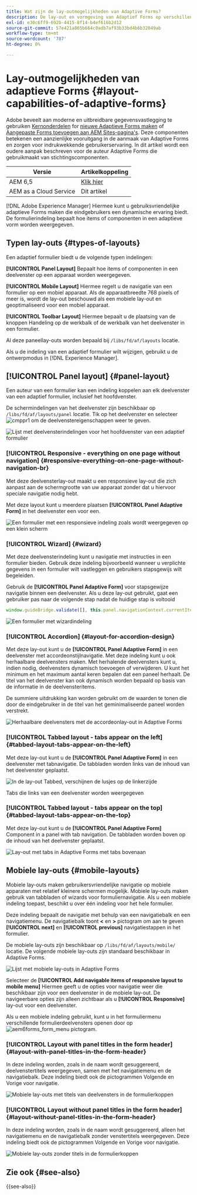 ```yaml
---
title: Wat zijn de lay-outmogelijkheden van Adaptive Forms?
description: De lay-out en vormgeving van Adaptief Forms op verschillende apparaten worden bepaald door de lay-outinstellingen. Begrijp de verschillende lay-outs en hoe te om hen toe te passen.
exl-id: e30c6ff9-692b-4415-8f14-b4ef616b2d12
source-git-commit: 57e421a865b664c0adb7af93b33bd4b6b32049ab
workflow-type: tm+mt
source-wordcount: '787'
ht-degree: 0%

---
```


# Lay-outmogelijkheden van adaptieve Forms {#layout-capabilities-of-adaptive-forms}

<span class="preview"> Adobe beveelt aan moderne en uitbreidbare gegevensvastlegging te gebruiken [Kernonderdelen](https://experienceleague.adobe.com/docs/experience-manager-core-components/using/adaptive-forms/introduction.html) for [nieuwe Adaptieve Forms maken](/help/forms/creating-adaptive-form-core-components.md) of [Aangepaste Forms toevoegen aan AEM Sites-pagina&#39;s](/help/forms/create-or-add-an-adaptive-form-to-aem-sites-page.md). Deze componenten betekenen een aanzienlijke vooruitgang in de aanmaak van Adaptive Forms en zorgen voor indrukwekkende gebruikerservaring. In dit artikel wordt een oudere aanpak beschreven voor de auteur Adaptive Forms die gebruikmaakt van stichtingscomponenten. </span>


| Versie | Artikelkoppeling |
| -------- | ---------------------------- |
| AEM 6,5 | [Klik hier](https://experienceleague.adobe.com/docs/experience-manager-65/forms/adaptive-forms-basic-authoring/layout-capabilities-adaptive-forms.html) |
| AEM as a Cloud Service | Dit artikel |

[!DNL Adobe Experience Manager] Hiermee kunt u gebruiksvriendelijke adaptieve Forms maken die eindgebruikers een dynamische ervaring biedt. De formulierindeling bepaalt hoe items of componenten in een adaptieve vorm worden weergegeven.

<!-- ## Prerequisite knowledge {#prerequisite-knowledge}

Before learning about the different layout capabilities of Adaptive Forms, read [Introduction to authoring forms](introduction-forms-authoring.md) to know more about Adaptive Forms. -->

## Typen lay-outs {#types-of-layouts}

Een adaptief formulier biedt u de volgende typen indelingen:

**[!UICONTROL Panel Layout]** Bepaalt hoe items of componenten in een deelvenster op een apparaat worden weergegeven.

**[!UICONTROL Mobile Layout]** Hiermee regelt u de navigatie van een formulier op een mobiel apparaat. Als de apparaatbreedte 768 pixels of meer is, wordt de lay-out beschouwd als een mobiele lay-out en geoptimaliseerd voor een mobiel apparaat.

**[!UICONTROL Toolbar Layout]** Hiermee bepaalt u de plaatsing van de knoppen Handeling op de werkbalk of de werkbalk van het deelvenster in een formulier.

Al deze paneellay-outs worden bepaald bij `/libs/fd/af/layouts` locatie.

Als u de indeling van een adaptief formulier wilt wijzigen, gebruikt u de ontwerpmodus in [!DNL Experience Manager].

## [!UICONTROL Panel layout] {#panel-layout}

Een auteur van een formulier kan een indeling koppelen aan elk deelvenster van een adaptief formulier, inclusief het hoofdvenster.

De schermindelingen van het deelvenster zijn beschikbaar op `/libs/fd/af/layouts/panel` locatie. Tik op het deelvenster en selecteer ![cmppr1](assets/configure-icon.svg) om de deelvenstereigenschappen weer te geven.

![Lijst met deelvensterindelingen voor het hoofdvenster van een adaptief formulier](assets/layouts.png)

### [!UICONTROL Responsive - everything on one page without navigation] {#responsive-everything-on-one-page-without-navigation-br}

Met deze deelvensterlay-out maakt u een responsieve lay-out die zich aanpast aan de schermgrootte van uw apparaat zonder dat u hiervoor speciale navigatie nodig hebt.

Met deze layout kunt u meerdere plaatsen **[!UICONTROL Panel Adaptive Form]** in het deelvenster een voor een.

![Een formulier met een responsieve indeling zoals wordt weergegeven op een klein scherm](assets/responsive-layout.png)

### [!UICONTROL Wizard] {#wizard}

Met deze deelvensterindeling kunt u navigatie met instructies in een formulier bieden. Gebruik deze indeling bijvoorbeeld wanneer u verplichte gegevens in een formulier wilt vastleggen en gebruikers stapsgewijs wilt begeleiden.

Gebruik de **[!UICONTROL Panel Adaptive Form]** voor stapsgewijze navigatie binnen een deelvenster. Als u deze lay-out gebruikt, gaat een gebruiker pas naar de volgende stap nadat de huidige stap is voltooid

```javascript
window.guideBridge.validate([], this.panel.navigationContext.currentItem.somExpression)
```

![Een formulier met wizardindeling](assets/wizard-layout2.png)

### [!UICONTROL Accordion] {#layout-for-accordion-design}

Met deze lay-out kunt u de **[!UICONTROL Panel Adaptive Form]** in een deelvenster met accordeonstijlnavigatie. Met deze indeling kunt u ook herhaalbare deelvensters maken. Met herhalende deelvensters kunt u, indien nodig, deelvensters dynamisch toevoegen of verwijderen. U kunt het minimum en het maximum aantal keren bepalen dat een paneel herhaalt. De titel van het deelvenster kan ook dynamisch worden bepaald op basis van de informatie in de deelvensteritems.

De summiere uitdrukking kan worden gebruikt om de waarden te tonen die door de eindgebruiker in de titel van het geminimaliseerde paneel worden verstrekt.

![Herhaalbare deelvensters met de accordeonlay-out in Adaptive Forms](assets/accordion-layout.png)

### [!UICONTROL Tabbed layout - tabs appear on the left]{#tabbed-layout-tabs-appear-on-the-left}

Met deze lay-out kunt u de **[!UICONTROL Panel Adaptive Form]** in een deelvenster met tabnavigatie. De tabbladen worden links van de inhoud van het deelvenster geplaatst.

![In de lay-out Tabbed, verschijnen de lusjes op de linkerzijde](assets/tabs-on-left.png)

Tabs die links van een deelvenster worden weergegeven

### [!UICONTROL Tabbed layout - tabs appear on the top] {#tabbed-layout-tabs-appear-on-the-top}

Met deze lay-out kunt u de **[!UICONTROL Panel Adaptive Form]** Component in a panel with tab navigation. De tabbladen worden boven op de inhoud van het deelvenster geplaatst.

![Lay-out met tabs in Adaptive Forms met tabs bovenaan](assets/tabs-on-top.png)

## Mobiele lay-outs {#mobile-layouts}

Mobiele lay-outs maken gebruikersvriendelijke navigatie op mobiele apparaten met relatief kleinere schermen mogelijk. Mobiele lay-outs maken gebruik van tabbladen of wizards voor formuliernavigatie. Als u een mobiele indeling toepast, beschikt u over één indeling voor het hele formulier.

Deze indeling bepaalt de navigatie met behulp van een navigatiebalk en een navigatiemenu. De navigatiebalk toont **&lt;** en **>** pictogram om aan te geven **[!UICONTROL next]** en **[!UICONTROL previous]** navigatiestappen in het formulier.

De mobiele lay-outs zijn beschikbaar op `/libs/fd/af/layouts/mobile/` locatie. De volgende mobiele lay-outs zijn standaard beschikbaar in Adaptive Forms.

![Lijst met mobiele lay-outs in Adaptive Forms](assets/mobile-navigation.png)

Selecteer de **[!UICONTROL Add navigable items of responsive layout to mobile menu]** Hiermee geeft u de opties voor navigatie weer die beschikbaar zijn voor een deelvenster in de mobiele lay-out. De navigeerbare opties zijn alleen zichtbaar als u **[!UICONTROL Responsive]** lay-out voor een deelvenster.

Als u een mobiele indeling gebruikt, kunt u in het formuliermenu verschillende formulierdeelvensters openen door op ![aem6forms_form_menu](assets/rail-icon.svg) pictogram.

### [!UICONTROL Layout with panel titles in the form header] {#layout-with-panel-titles-in-the-form-header}

In deze indeling worden, zoals in de naam wordt gesuggereerd, deelvenstertitels weergegeven, samen met het navigatiemenu en de navigatiebalk. Deze indeling biedt ook de pictogrammen Volgende en Vorige voor navigatie.

![Mobiele lay-outs met titels van deelvensters in de formulierkoppen](assets/mobile-layout1.png)

### [!UICONTROL Layout without panel titles in the form header]{#layout-without-panel-titles-in-the-form-header}

In deze indeling worden, zoals in de naam wordt gesuggereerd, alleen het navigatiemenu en de navigatiebalk zonder venstertitels weergegeven. Deze indeling biedt ook de pictogrammen Volgende en Vorige voor navigatie.

![Mobiele lay-outs zonder titels in de formulierkoppen](assets/mobile-layout2.png)

## Zie ook {#see-also}

{{see-also}}


<!-- ## Toolbar layouts {#toolbar-layouts}

A Toolbar Layout controls positioning and display of any action buttons that you add to your Adaptive Forms. The layout can be added at a form level or at a panel level.

![A list of Toolbar Layouts in Adaptive Forms to control layout of buttons](assets/toolbar-layouts.png)

A list of Toolbar Layouts in Adaptive Forms

Toolbar layouts are available at `/libs/fd/af/layouts/toolbar` location. Adaptive Forms provide the following Toolbar Layouts, by default.

### [!UICONTROL Default layout for toolbar] {#default-layout-for-toolbar}

This layout is selected as the default layout when you add any action buttons in an Adaptive Form. Selecting this layout displays the same layout for both, desktop and mobile devices.

Also, you can add multiple toolbars containing action buttons configured with this layout. An action button is associated with a form control. You can configure the toolbars to be before or after a panel.

![Default view for toolbar](assets/toolbar_layout_default.png)

Default view for toolbar

### [!UICONTROL Mobile fixed layout for toolbar] {#mobile-fixed-layout-for-toolbar}

Select this layout to provide alternate layouts for desktop and mobile devices.

For the desktop layout, you can add Action buttons using some specific labels. Only one toolbar can be configured with this layout. If more than one toolbar is configured with this layout, there is an overlap for mobile devices and only one toolbar is visible. For example, you can have a toolbar at the bottom or the top of the form, or, after or before panels in the form.

For the Mobile layout, you can add action buttons using icons.

![Mobile fixed layout for toolbar](assets/toolbar_layout_mobile_fixed.png)

Mobile fixed layout for toolbar-->


